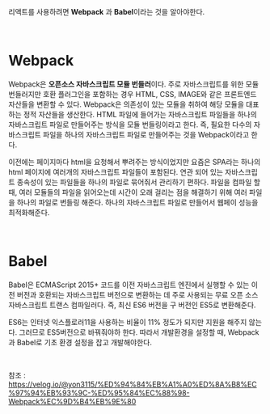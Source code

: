 리액트를 사용하려면 <b>Webpack</b> 과 <b>Babel</b>이라는 것을 알아야한다.

<br>

<h1><b>Webpack</b></h1>
Webpack은 <b>오픈소스 자바스크립트 모듈 번들러</b>이다. 주로 자바스크립트를 위한 모듈 번들러지만 호환 플러그인을 포함하는 경우 HTML, CSS, IMAGE와 같은 프론트엔드 자산들을 변환할 수 있다. Webpack은 의존성이 있는 모듈을 취하여 해당 모듈을 대표하는 정적 자산들을 생산한다. HTML 파일에 들어가는 자바스크립트 파일들을 하나의 자바스크립트 파일로 만들어주는 방식을 모듈 번들링이라고 한다. 즉, 필요한 다수의 자바스크립트 파일을 하나의 자바스크립트 파일로 만들어주는 것을 Webpack이라고 한다.

이전에는 페이지마다 html을 요청해서 뿌려주는 방식이었지만 요즘은 SPA라는 하나의 html 페이지에 여러개의 자바스크립트 파일들이 포함된다. 연관 되어 있는 자바스크립트 종속성이 있는 파일들을 하나의 파일로 묶어줘서 관리하기 편하다. 파일을 컴파일 할 때, 여러 모듈들의 파일을 읽어오는데 시간이 오래 걸리는 점을 해결하기 위해 여러 파일을 하나의 파일로 번들링 해준다. 하나의 자바스크립트 파일로 만들어서 웹페이 성능을 최적화해준다.

<br>

<h1><b>Babel</b></h1>
Babel은 ECMAScript 2015+ 코드를 이전 자바스크립트 엔진에서 실행할 수 있는 이전 버전과 호환되는 자바스크립트 버전으로 변환하는 데 주로 사용되는 무료 오픈 소스 자바스크립트 트랜스 컴파일러다. 즉, 최신 ES6 버전을 구 버전인 ES5로 변환해준다.

ES6는 인터넷 익스플로러11을 사용하는 비율이 11% 정도가 되지만 지원을 해주지 않는다. 그러므로 ES5버전으로 바꿔줘야하 한다. 따라서 개발환경을 설정할 때, Webpack과 Babel로 기초 환경 설정을 잡고 개발해야한다.

<br>


참조 : <a>https://velog.io/@yon3115/%ED%94%84%EB%A1%A0%ED%8A%B8%EC%97%94%EB%93%9C-%ED%95%84%EC%88%98-Webpack%EC%9D%B4%EB%9E%80</a>